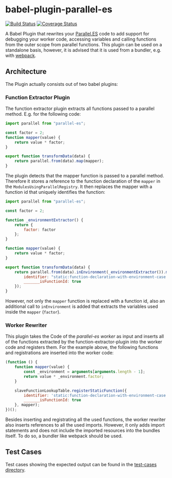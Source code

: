 # babel-plugin-parallel-es
[![Build Status](https://travis-ci.org/DatenMetzgerX/babel-plugin-parallel-es.svg?branch=master)](https://travis-ci.org/DatenMetzgerX/babel-plugin-parallel-es) [![Coverage Status](https://coveralls.io/repos/github/DatenMetzgerX/babel-plugin-parallel-es/badge.svg?branch=master)](https://coveralls.io/github/DatenMetzgerX/babel-plugin-parallel-es?branch=master)

A Babel Plugin that rewrites your [Parallel.ES](https://datenmetzgerx.github.io/parallel.es/) code to add support for debugging your worker code, accessing variables and calling functions from the outer scope from parallel functions. This plugin can be used on a standalone basis, however, it is advised that it is used from a bundler, e.g. with [webpack](https://github.com/DatenMetzgerX/parallel-es-webpack-plugin).

## Architecture
The Plugin actually consists out of two babel plugins:

### Function Extractor Plugin
The function extractor plugin extracts all functions passed to a parallel method. E.g. for the following code:

```js
import parallel from "parallel-es";

const factor = 2;
function mapper(value) {
    return value * factor;
}

export function transformData(data) {
    return parallel.from(data).map(mapper);
}
```

The plugin detects that the mapper function is passed to a parallel method. Therefore it stores a reference to the function declaration of the `mapper` in the `ModulesUsingParallelRegistry`. It then replaces the mapper with a function id that uniquely identifies the function:

```js
import parallel from "parallel-es";

const factor = 2;

function _environmentExtractor() {
    return {
        factor: factor
    };
}

function mapper(value) {
    return value * factor;
}

export function transformData(data) {
    return parallel.from(data).inEnvironment(_environmentExtractor()).map({
        identifier: "static:function-declaration-with-environment-case.js/mapper",
        _______isFunctionId: true
    });
}
```

However, not only the `mapper` function is replaced with a function id, also an additional call to `inEnvironment` is added that extracts the variables used inside the `mapper` (`factor`). 

### Worker Rewriter
This plugin takes the Code of the *parallel-es worker* as input and inserts all of the functions extracted by the function-extractor-plugin into the worker code and registers them. For the example above, the following functions and registrations are inserted into the worker code:

```js
(function () {
	function mapper(value) {
		const _environment = arguments[arguments.length - 1];
		return value * _environment.factor;
	}

	slaveFunctionLookupTable.registerStaticFunction({
		identifier: 'static:function-declaration-with-environment-case.js/mapper',
		_______isFunctionId: true
	}, mapper);
})();
```

Besides inserting and registrating all the used functions, the worker rewriter also inserts references to all the used imports. However, it only adds import statements and does not include the imported resources into the bundles itself. To do so, a bundler like webpack should be used.

## Test Cases
Test cases showing the expected output can be found in the [test-cases directory](./tree/master/test/cases).